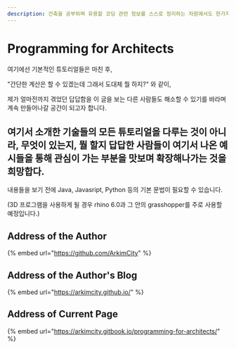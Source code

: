 ```yaml
---
description: 건축을 공부하며 유용할 코딩 관련 정보를 스스로 정리하는 차원에서도 한가지의 묶음으로 만들어보고자 합니다. 방문해주신 모든 분들 감사합니다.
---
```


# Programming for Architects

여기에선 기본적인 튜토리얼들은 마친 후, 

"간단한 계산은 할 수 있겠는데 그래서 도대체 뭘 하지?" 와 같이, 

제가 얼마전까지 겪었던 답답함을 이 글을 보는 다른 사람들도 해소할 수 있기를 바라며 계속 만들어나갈 공간이 되고자 합니다. 



## 여기서 소개한 기술들의 모든 튜토리얼을 다루는 것이 아니라, 무엇이 있는지, 뭘 할지 답답한 사람들이 여기서 나온 예시들을 통해 관심이 가는 부분을 맛보며 확장해나가는 것을 희망합다.





내용들을 보기 전에 Java, Javasript, Python 등의 기본 문법이 필요할 수 있습니다. 

\(3D 프로그램을 사용하게 될 경우 rhino 6.0과 그 안의 grasshopper를 주로 사용할 예정입니다.\)

## Address of the Author

{% embed url="https://github.com/ArkimCity" %}

## Address of the Author's Blog

{% embed url="https://arkimcity.github.io/" %}

## Address of Current Page

{% embed url="https://arkimcity.gitbook.io/programming-for-architects/" %}





